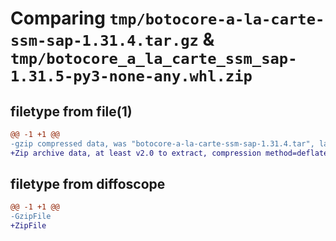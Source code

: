 # Comparing `tmp/botocore-a-la-carte-ssm-sap-1.31.4.tar.gz` & `tmp/botocore_a_la_carte_ssm_sap-1.31.5-py3-none-any.whl.zip`

## filetype from file(1)

```diff
@@ -1 +1 @@
-gzip compressed data, was "botocore-a-la-carte-ssm-sap-1.31.4.tar", last modified: Tue Jul 18 01:55:32 2023, max compression
+Zip archive data, at least v2.0 to extract, compression method=deflate
```

## filetype from diffoscope

```diff
@@ -1 +1 @@
-GzipFile
+ZipFile
```

